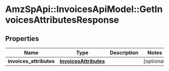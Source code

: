# AmzSpApi::InvoicesApiModel::GetInvoicesAttributesResponse

## Properties
Name | Type | Description | Notes
------------ | ------------- | ------------- | -------------
**invoices_attributes** | [**InvoicesAttributes**](InvoicesAttributes.md) |  | [optional] 

